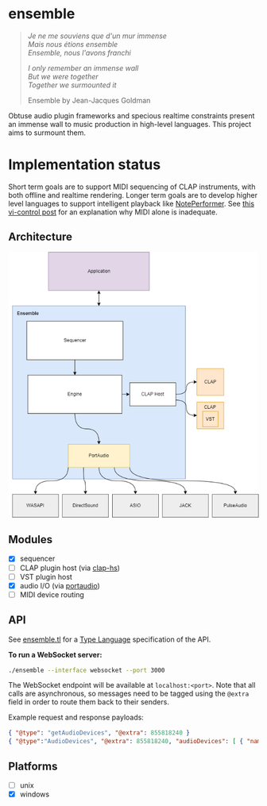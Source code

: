 # ensemble

> <i>Je ne me souviens que d'un mur immense<br>
> Mais nous étions ensemble<br>
> Ensemble, nous l'avons franchi<br>
>
> I only remember an immense wall<br>
> But we were  together<br>
> Together we surmounted it<br></i>
>
> Ensemble by Jean-Jacques Goldman

Obtuse audio plugin frameworks and specious realtime constraints present an immense wall to music production in high-level languages. This project aims to surmount them.

# Implementation status

Short term goals are to support MIDI sequencing of CLAP instruments, with both offline and realtime rendering. Longer term goals are to develop higher level languages to support intelligent playback like [NotePerformer](https://www.noteperformer.com/). See [this vi-control post](https://vi-control.net/community/threads/is-it-time-for-sound-rendering.48604/post-4889885) for an explanation why MIDI alone is inadequate.

## Architecture

![architecture](architecture.png)

## Modules

- [x] sequencer
- [ ] CLAP plugin host (via [clap-hs](https://github.com/JBetz/clap-hs))
- [ ] VST plugin host
- [x] audio I/O (via [portaudio](http://www.portaudio.com/))
- [ ] MIDI device routing

## API

See [ensemble.tl](./ensemble.tl) for a [Type Language](https://core.telegram.org/mtproto/TL) specification of the API.

<b>To run a WebSocket server:</b>
```bash
./ensemble --interface websocket --port 3000
```

The WebSocket endpoint will be available at `localhost:<port>`. Note that all calls are asynchronous, so messages need to be tagged using the `@extra` field in order to route them back to their senders.

Example request and response payloads:
```json
{ "@type": "getAudioDevices", "@extra": 855818240 }
{ "@type":"AudioDevices", "@extra": 855818240, "audioDevices": [ { "name": "Microsoft Sound Mapper - Input", "index": 0}, { "name": "Speakers (Realtek (R) Audio)","index": 1 } ] }
```

## Platforms

- [ ] unix
- [x] windows
